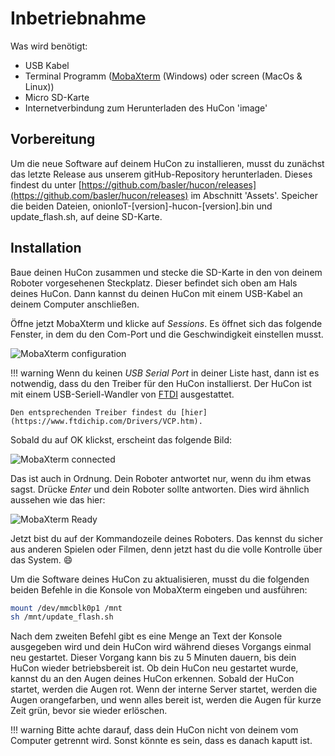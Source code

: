 # Inbetriebnahme

Was wird benötigt:

- USB Kabel
- Terminal Programm ([MobaXterm](https://mobaxterm.mobatek.net/) (Windows) oder screen (MacOs & Linux))
- Micro SD-Karte
- Internetverbindung zum Herunterladen des HuCon 'image'

## Vorbereitung
Um die neue Software auf deinem HuCon zu installieren, musst du zunächst das letzte Release aus unserem gitHub-Repository herunterladen. Dieses findest du unter [https://github.com/basler/hucon/releases](https://github.com/basler/hucon/releases) im Abschnitt 'Assets'.
Speicher die beiden Dateien, onionIoT-[version]-hucon-[version].bin und update_flash.sh, auf deine SD-Karte.

## Installation
Baue deinen HuCon zusammen und stecke die SD-Karte in den von deinem Roboter vorgesehenen Steckplatz. Dieser befindet sich oben am Hals deines HuCon.
Dann kannst du deinen HuCon mit einem USB-Kabel an deinem Computer anschließen.

Öffne jetzt MobaXterm und klicke auf *Sessions*. Es öffnet sich das folgende Fenster, in dem du den Com-Port und die Geschwindigkeit einstellen musst.


![MobaXterm configuration](images/initial_setup/mobaxterm_configuration.png)

!!! warning
    Wenn du keinen *USB Serial Port* in deiner Liste hast, dann ist es notwendig, dass du den Treiber für den HuCon installierst. Der HuCon ist mit einem USB-Seriell-Wandler von [FTDI](https://www.ftdichip.com) ausgestattet.

    Den entsprechenden Treiber findest du [hier](https://www.ftdichip.com/Drivers/VCP.htm).


Sobald du auf OK klickst, erscheint das folgende Bild:

![MobaXterm connected](images/initial_setup/mobaxterm_connected.png)

Das ist auch in Ordnung. Dein Roboter antwortet nur, wenn du ihm etwas sagst. Drücke *Enter* und dein Roboter sollte antworten. Dies wird ähnlich aussehen wie das hier:

![MobaXterm Ready](images/initial_setup/mobaxterm_ready.png)

Jetzt bist du auf der Kommandozeile deines Roboters. Das kennst du sicher aus anderen Spielen oder Filmen, denn jetzt hast du die volle Kontrolle über das System. :smile:

Um die Software deines HuCon zu aktualisieren, musst du die folgenden beiden Befehle in die Konsole von MobaXterm eingeben und ausführen:

```sh
mount /dev/mmcblk0p1 /mnt
sh /mnt/update_flash.sh
```

Nach dem zweiten Befehl gibt es eine Menge an Text der Konsole ausgegeben wird und dein HuCon wird während dieses Vorgangs einmal neu gestartet. Dieser Vorgang kann bis zu 5 Minuten dauern, bis dein HuCon wieder betriebsbereit ist.
Ob dein HuCon neu gestartet wurde, kannst du an den Augen deines HuCon erkennen. Sobald der HuCon startet, werden die Augen rot. Wenn der interne Server startet, werden die Augen orangefarben, und wenn alles bereit ist, werden die Augen für kurze Zeit grün, bevor sie wieder erlöschen.

!!! warning
    Bitte achte darauf, dass dein HuCon nicht von deinem vom Computer getrennt wird. Sonst könnte es sein, dass es danach kaputt ist.